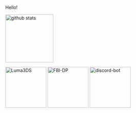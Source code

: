 Hello!

  <img alt="github stats" height="150px" src="https://github-readme-stats.vercel.app/api?username=2b-zipper&count_private=true&show_icons=true&show_icons=true&theme=github_dark" />
<p align="left"> 
  <img alt="Luma3DS" height="128px" src="https://github-readme-stats.vercel.app/api/pin/?username=2b-zipper&repo=Luma3DS&theme=github_dark" />
  <img alt="FBI-DP" height="128px" src="https://github-readme-stats.vercel.app/api/pin/?username=2b-zipper&repo=FBI-DarkPlus&theme=github_dark" />
  <img alt="discord-bot" height="128px" src="https://github-readme-stats.vercel.app/api/pin/?username=2b-zipper&repo=discord-bot&theme=github_dark" />
</p>
